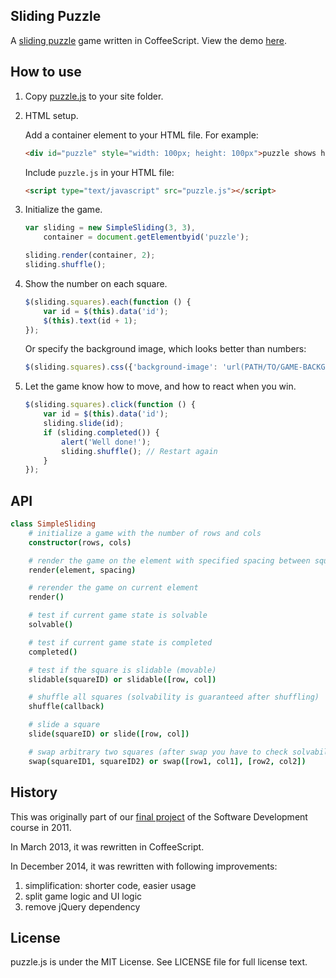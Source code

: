 ## Sliding Puzzle

A [sliding puzzle](http://en.wikipedia.org/wiki/Sliding_puzzle) game
written in CoffeeScript. View the demo [here](https://taopeng.me/SlidingPuzzle/).

## How to use

1. Copy [puzzle.js](https://taopeng.me/SlidingPuzzle//js/puzzle.js) to your site folder.

2. HTML setup.

    Add a container element to your HTML file. For example:
    ````html
    <div id="puzzle" style="width: 100px; height: 100px">puzzle shows here</div>
    ````

    Include `puzzle.js` in your HTML file:
    ````html
    <script type="text/javascript" src="puzzle.js"></script>
    ````

3. Initialize the game.

    ````javascript
    var sliding = new SimpleSliding(3, 3),
        container = document.getElementbyid('puzzle');

    sliding.render(container, 2);
    sliding.shuffle();
    ````

4. Show the number on each square.
    ```javascript
    $(sliding.squares).each(function () {
        var id = $(this).data('id');
        $(this).text(id + 1);
    });
    ```

    Or specify the background image, which looks better than numbers:
    ```javascript
    $(sliding.squares).css({'background-image': 'url(PATH/TO/GAME-BACKGROUND.jpg)'});
    ```

5. Let the game know how to move, and how to react when you win.
    ````javascript
    $(sliding.squares).click(function () {
        var id = $(this).data('id');
        sliding.slide(id);
        if (sliding.completed()) {
            alert('Well done!');
            sliding.shuffle(); // Restart again
        }
    });
    ````

## API

```coffeescript
class SimpleSliding
    # initialize a game with the number of rows and cols
    constructor(rows, cols)

    # render the game on the element with specified spacing between squares
    render(element, spacing)

    # rerender the game on current element
    render()

    # test if current game state is solvable
    solvable()

    # test if current game state is completed
    completed()

    # test if the square is slidable (movable)
    slidable(squareID) or slidable([row, col])

    # shuffle all squares (solvability is guaranteed after shuffling)
    shuffle(callback)

    # slide a square
    slide(squareID) or slide([row, col])

    # swap arbitrary two squares (after swap you have to check solvability yourself)
    swap(squareID1, squareID2) or swap([row1, col1], [row2, col2])
```

## History

This was originally part of our
[final project](http://gavleslidingpuzzle.appspot.com/) of the
Software Development course in 2011.

In March 2013, it was rewritten in CoffeeScript.

In December 2014, it was rewritten with following improvements:

1. simplification: shorter code, easier usage
2. split game logic and UI logic
3. remove jQuery dependency

## License

puzzle.js is under the MIT License. See LICENSE file for full license
text.
